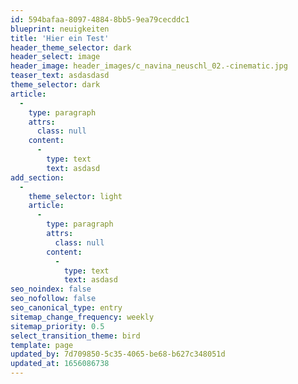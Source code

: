 ```yaml
---
id: 594bafaa-8097-4884-8bb5-9ea79cecddc1
blueprint: neuigkeiten
title: 'Hier ein Test'
header_theme_selector: dark
header_select: image
header_image: header_images/c_navina_neuschl_02.-cinematic.jpg
teaser_text: asdasdasd
theme_selector: dark
article:
  -
    type: paragraph
    attrs:
      class: null
    content:
      -
        type: text
        text: asdasd
add_section:
  -
    theme_selector: light
    article:
      -
        type: paragraph
        attrs:
          class: null
        content:
          -
            type: text
            text: asdasd
seo_noindex: false
seo_nofollow: false
seo_canonical_type: entry
sitemap_change_frequency: weekly
sitemap_priority: 0.5
select_transition_theme: bird
template: page
updated_by: 7d709850-5c35-4065-be68-b627c348051d
updated_at: 1656086738
---
```

